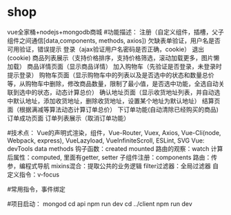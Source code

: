 # shop
vue全家桶+nodejs+mongodb商城
#功能描述：
  注册（自定义组件，插槽，父子组件之间通信[data,components, methods, axios]) 欠缺表单验证，用户名是否可用验证，错误提示
  登录（ajax验证用户名密码是否正确，cookie）
  退出(cookie)
  商品列表展示（支持价格排序，支持价格筛选，滚动加载更多，图片懒加载）
  商品详情页面（显示商品详情）
  加入购物车（先验证是否登录，未登录时提示登录）
  购物车页面（显示购物车中的列表以及是否选中的状态和数量总价等，从购物车中删除，修改商品数量，限制了最小值，是否选中功能，全选自动关联到选中的状态，动态计算总价）
  确认地址页面（显示收货地址列表，并自动选中默认地址，添加收货地址，删除收货地址，设置某个地址为默认地址）
  结算页面（根据满减等算法动态计算订单总价）
  下订单功能(自动清除已经购买的商品)
  订单成功页面
  订单列表展示（取消订单功能）

#技术点：
  Vue的声明式渲染，组件，Vue-Router, Vuex, Axios, Vue-Cli(node, Webpack, express), VueLazyload, VueInfiniteScroll, ESLint, SVG
  Vue:
  devTools
  data
  methods
  钩子函数：created mounted
  路由的观察：watch
  计算后属性：computed, 里面有getter, setter
  子组件注册：components
  路由：传参，编程式导航
  mixins混合：提取公共的业务逻辑
  filter过滤器：全局过滤器
  自定义指令：v-focus

#常用指令，事件绑定

#项目启动：
  mongod
  cd api
  npm run dev
  cd ../client
  npm run dev
